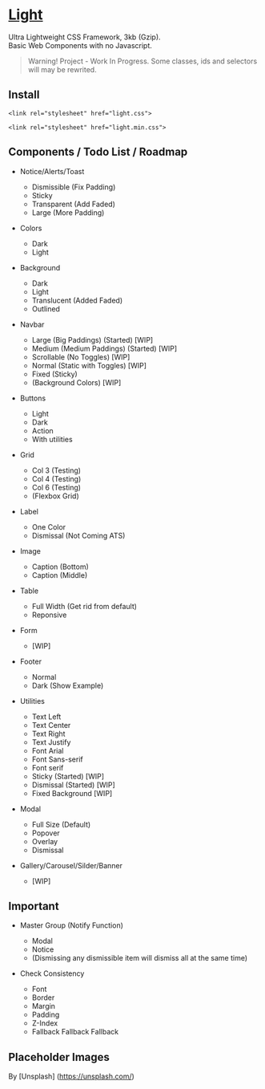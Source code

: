 # [Light](http://cquanu.github.io/light.css/)

Ultra Lightweight CSS Framework, 3kb (Gzip).   
Basic Web Components with no Javascript.

> Warning! Project - Work In Progress. Some classes, ids and selectors will may be rewrited.

## Install

```
<link rel="stylesheet" href="light.css">
```
```
<link rel="stylesheet" href="light.min.css">
```

## Components / Todo List / Roadmap

- Notice/Alerts/Toast
    - Dismissible (Fix Padding)
    - Sticky
    - Transparent (Add Faded)
    - Large (More Padding)
    
- Colors
    - Dark
    - Light
    
- Background
    - Dark
    - Light
    - Translucent (Added Faded)
    - Outlined

- Navbar
    - Large (Big Paddings) (Started) [WIP]
    - Medium (Medium Paddings) (Started) [WIP]
    - Scrollable (No Toggles) [WIP]
    - Normal (Static with Toggles) [WIP]
    - Fixed (Sticky)
    - (Background Colors) [WIP]
    
- Buttons
    - Light
    - Dark
    - Action
    - With utilities
        
- Grid
    - Col 3 (Testing)
    - Col 4 (Testing)
    - Col 6 (Testing)
    - (Flexbox Grid)
    
- Label
    - One Color
    - Dismissal (Not Coming ATS)

- Image
    - Caption (Bottom)
    - Caption (Middle)
    
- Table
    - Full Width (Get rid from default)
    - Reponsive
    
- Form
    - [WIP]
    
- Footer
    - Normal
    - Dark (Show Example)
    
- Utilities
    - Text Left
    - Text Center
    - Text Right
    - Text Justify
    - Font Arial
    - Font Sans-serif
    - Font serif
    - Sticky (Started) [WIP] 
    - Dismissal (Started) [WIP]
    - Fixed Background [WIP]
    
- Modal
    - Full Size (Default)
    - Popover
    - Overlay
    - Dismissal

- Gallery/Carousel/Silder/Banner
    - [WIP]

## Important

- Master Group (Notify Function)
    - Modal
    - Notice
    - (Dismissing any dismissible item will dismiss all at the same time)

- Check Consistency
    - Font
    - Border
    - Margin
    - Padding
    - Z-Index
    - Fallback Fallback Fallback

## Placeholder Images

By [Unsplash] (https://unsplash.com/)